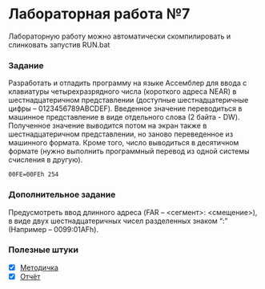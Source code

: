 # Лабораторная работа №7

Лабораторную работу можно автоматически скомпилировать и слинковать запустив RUN.bat

### Задание

Разработать и отладить программу на языке Ассемблер для ввода с клавиатуры четырехразрядного числа (короткого адреса NEAR) в шестнадцатеричном представлении (доступные шестнадцатеричные цифры – 0123456789АBCDEF). Введенное значение переводиться в машинное представление в виде отдельного слова (2 байта - DW). Полученное значение выводится потом на экран также в шестнадцатеричном представлении, но заново переведенное из машинного формата. Кроме того, число выводиться в десятичном формате (нужно выполнить программный перевод из одной системы счисления в другую).

    00FE=00FEh 254

### Дополнительное задание

Предусмотреть ввод длинного адреса (FAR – <сегмент>: <смещение>), в виде двух шестнадцатеричных чисел разделенных знаком “:” (Например – 0099:01AFh).

### Полезные штуки
- [x] [Методичка](https://github.com/bestK1ngArthur/IU5/blob/master/4%20%D1%81%D0%B5%D0%BC%D0%B5%D1%81%D1%82%D1%80/%D0%A1%D0%B8%D1%81%D1%82%D0%B5%D0%BC%D0%BD%D0%BE%D0%B5%20%D0%BF%D1%80%D0%BE%D0%B3%D1%80%D0%B0%D0%BC%D0%BC%D0%B8%D1%80%D0%BE%D0%B2%D0%B0%D0%BD%D0%B8%D0%B5/Lab3/Description.pdf)
- [x] [Отчёт](https://github.com/bestK1ngArthur/IU5/raw/master/4%20семестр/Системное%20программирование/Lab7/Review.doc)
